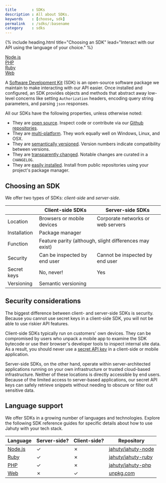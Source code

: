 ```yaml
---
title       : SDKs
description : All about SDKs.
keywords    : [choose, sdk]
permalink   : /sdks/:basename
category    : sdks
---
```


{% include heading.html title="Choosing an SDK" lead="Interact with our API using the language of your choice." %}

<div class="row my-4">
  <div class="col-md-3">
    <a class="btn btn-outline-primary btn-block" href="{% link sdks/node.md %}">Node.js</a>
  </div>
  <div class="col-md-3">
    <a class="btn btn-outline-primary btn-block" href="{% link sdks/php.md %}">PHP</a>
  </div>
  <div class="col-md-3">
    <a class="btn btn-outline-primary btn-block" href="{% link sdks/ruby.md %}">Ruby</a>
  </div>
  <div class="col-md-3">
    <a class="btn btn-outline-primary btn-block" href="{% link sdks/web.md %}">Web</a>
  </div>
</div>

A [Software Development Kit](https://en.wikipedia.org/wiki/Software_development_kit) (SDK) is an open-source software package we maintain to make interacting with our API easier. Once installed and configured, an SDK provides objects and methods that abstract away low-level concerns like setting `Authorization` headers, encoding query string parameters, and parsing `json` responses.

All our SDKs have the following properties, unless otherwise noted:

* They are [open source](https://en.wikipedia.org/wiki/Open_source). Inspect code or contribute via our [Github repositories](https://github.com/jahuty).
* They are [multi-platform](https://en.wikipedia.org/wiki/Cross-platform_software). They work equally well on Windows, Linux, and OSX.
* They are [semantically versioned](https://semver.org). Version numbers indicate compatibility between versions.
* They are [transparently changed](https://keepachangelog.com/en/1.0.0/). Notable changes are curated in a `CHANGELOG`.
* They are [easily installed](https://en.wikipedia.org/wiki/Package_manager). Install from public repositories using your project's package manager.

## Choosing an SDK

We offer two types of SDKs: _client-side_ and _server-side_.

<table class="table table-bordered" cellspacing="0" cellpadding="0" border="0">
  <thead>
    <tr>
      <th scope="col">&nbsp;</th>
      <th scope="col">Client-side SDKs</th>
      <th scope="col">Server-side SDKs</th>
    </tr>
  </thead>
  <tbody>
    <tr>
      <td scope="row">
        Location
      </td>
      <td>
        Browsers or mobile devices
      </td>
      <td>
        Corporate networks or web servers
      </td>
    </tr>
    <tr>
      <td scope="row">
        Installation
      </td>
      <td colspan="2">
        Package manager
      </td>
    </tr>
    <tr>
      <td>
        Function
      </td>
      <td colspan="2">
        Feature parity <span class="text-muted">(although, slight differences may exist)</span>
      </td>
    </tr>
    <tr>
      <td>
        Security
      </td>
      <td>
        Can be inspected by end user
      </td>
      <td>
        Cannot be inspected by end user
      </td>
    </tr>
    <tr>
      <td>
        Secret keys
      </td>
      <td>
        No, never!
      </td>
      <td>
        Yes
      </td>
    </tr>
    <tr>
      <td>
        Versioning
      </td>
      <td colspan="2">
        Semantic versioning
      </td>
    </tr>
  </tbody>
</table>

## Security considerations

The biggest difference between client- and server-side SDKs is security. Because you cannot use secret keys in a client-side SDK, you will not be able to use riskier API features.

Client-side SDKs typically run on customers' own devices. They can be compromised by users who unpack a mobile app to examine the SDK bytecode or use their browser's developer tools to inspect internal site data. As a result, you should never use a [secret API key](/components/api-keys) in a client-side or mobile application.

Server-side SDKs, on the other hand, operate within server-architected applications running on your own infrastructure or trusted cloud-based infrastructure. Neither of these locations is directly accessible by end users. Because of the limited access to server-based applications, our secret API keys can safely retrieve snippets without needing to obscure or filter out sensitive data.

## Language support

We offer SDKs in a growing number of languages and technologies. Explore the following SDK reference guides for specific details about how to use Jahuty with your tech stack.

<table class="table table-bordered" cellspacing="0" cellpadding="0" border="0">
  <thead>
    <th>Language</th>
    <th>Server-side?</th>
    <th>Client-side?</th>
    <th>Repository</th>
  </thead>
  <tbody>
    <tr>
      <td>
        <a href="{% link sdks/node.md %}">Node.js</a>
      </td>
      <td>
        <span class="text-success">&check;</span>
      </td>
      <td>
        <span class="text-danger">&cross;</span>
      </td>
      <td>
        <a href="{{ site.data.urls.sdks.node }}">jahuty/jahuty-node</a>
      </td>
    </tr>
    <tr>
      <td>
        <a href="{% link sdks/ruby.md %}">Ruby</a>
      </td>
      <td>
        <span class="text-success">&check;</span>
      </td>
      <td>
        <span class="text-danger">&cross;</span>
      </td>
      <td>
        <a href="{{ site.data.urls.sdks.ruby }}">jahuty/jahuty-ruby</a>
      </td>
    </tr>
    <tr>
      <td>
        <a href="{% link sdks/php.md %}">PHP</a>
      </td>
      <td>
        <span class="text-success">&check;</span>
      </td>
      <td>
        <span class="text-danger">&cross;</span>
      </td>
      <td>
        <a href="{{ site.data.urls.sdks.php }}">jahuty/jahuty-php</a>
      </td>
    </tr>
    <tr>
      <td>
        <a href="{% link sdks/web.md %}">Web</a>
      </td>
      <td>
        <span class="text-danger">&cross;</span>
      </td>
      <td>
        <span class="text-success">&check;</span>
      </td>
      <td>
        <a href="{{ site.data.urls.sdks.web }}">unpkg.com</a>
      </td>
    </tr>
  </tbody>
</table>
